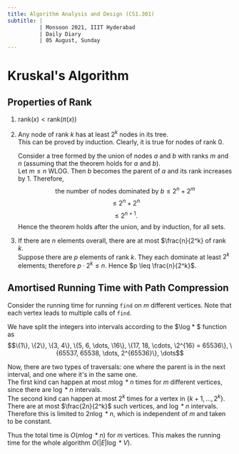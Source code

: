 ```yaml
---
title: Algorithm Analysis and Design (CS1.301)
subtitle: |
          | Monsoon 2021, IIIT Hyderabad
          | Daily Diary
          | 05 August, Sunday
---
```


# Kruskal's Algorithm
## Properties of Rank
1. $\text{rank}(x) < \text{rank}(\pi(x))$  

2. Any node of rank $k$ has at least $2^k$ nodes in its tree.  
    This can be proved by induction. Clearly, it is true for nodes of rank 0.  

    Consider a tree formed by the union of nodes $a$ and $b$ with ranks $m$ and $n$ (assuming that the theorem holds for $a$ and $b$).  
    Let $m \leq n$ WLOG. Then $b$ becomes the parent of $a$ and its rank increases by 1. Therefore,
    $$\text{the number of nodes dominated by }b \leq 2^n + 2^m$$
    $$ \leq 2^n + 2^n$$
    $$ \leq 2^{n+1}.$$
    Hence the theorem holds after the union, and by induction, for all sets.  

3. If there are $n$ elements overall, there are at most $\frac{n}{2^k} of rank $k$.  
    Suppose there are $p$ elements of rank $k$. They each dominate at least $2^k$ elements; therefore $p \cdot 2^k \leq n$. Hence $p \leq \frac{n}{2^k}$.

## Amortised Running Time with Path Compression
Consider the running time for running `find` on $m$ different vertices. Note that each vertex leads to multiple calls of `find`.  

We have split the integers into intervals according to the $\log * $ function as
$$\{1\}, \{2\}, \{3, 4\}, \{5, 6, \dots, \16\}, \{17, 18, \cdots, \2^{16} = 65536\}, \{65537, 65538, \dots, 2^{65536}\}, \dots$$

Now, there are two types of traversals: one where the parent is in the next interval, and one where it's in the same one.  
The first kind can happen at most $m \log * n$ times for $m$ different vertices, since there are $\log * n$ intervals.  
The second kind can happen at most $2^k$ times for a vertex in $\{k+1, \dots, 2^k\}$. There are at most $\frac{2n}{2^k}$ such vertices, and $\log * n$ intervals. Therefore this is limited to $2n \log * n$, which is independent of $m$ and taken to be constant.  

Thus the total time is $O(m \log * n)$ for $m$ vertices. This makes the running time for the whole algorithm $O(|E| \log * V)$.
